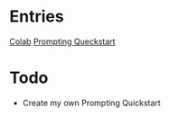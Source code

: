 # Entries
[Colab](https://colab.research.google.com/)
[Prompting Queckstart](https://colab.research.google.com/github/google-gemini/cookbook/blob/main/quickstarts/Prompting.ipynb#scrollTo=gvkDhXtHgol7)
# Todo
- Create my own Prompting Quickstart